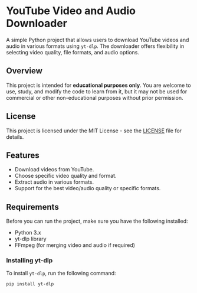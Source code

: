 # YouTube Video and Audio Downloader
A simple Python project that allows users to download YouTube videos and audio in various formats using `yt-dlp`. The downloader offers flexibility in selecting video quality, file formats, and audio options.

## Overview
This project is intended for **educational purposes only**. You are welcome to use, study, and modify the code to learn from it, but it may not be used for commercial or other non-educational purposes without prior permission.

## License
This project is licensed under the MIT License - see the [LICENSE](./LICENSE) file for details.

## Features

- Download videos from YouTube.
- Choose specific video quality and format.
- Extract audio in various formats.
- Support for the best video/audio quality or specific formats.

## Requirements

Before you can run the project, make sure you have the following installed:

- Python 3.x
- yt-dlp library
- FFmpeg (for merging video and audio if required)

### Installing yt-dlp

To install `yt-dlp`, run the following command:

```bash
pip install yt-dlp

